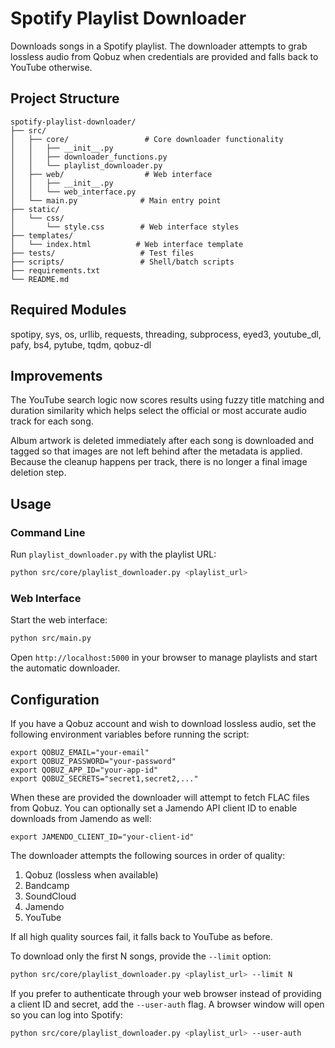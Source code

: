# Spotify Playlist Downloader

Downloads songs in a Spotify playlist. The downloader attempts to grab lossless audio from Qobuz when credentials are provided and falls back to YouTube otherwise.

## Project Structure

```
spotify-playlist-downloader/
├── src/
│   ├── core/                 # Core downloader functionality
│   │   ├── __init__.py
│   │   ├── downloader_functions.py
│   │   └── playlist_downloader.py
│   ├── web/                  # Web interface
│   │   ├── __init__.py
│   │   └── web_interface.py
│   └── main.py              # Main entry point
├── static/
│   └── css/
│       └── style.css        # Web interface styles
├── templates/
│   └── index.html          # Web interface template
├── tests/                   # Test files
├── scripts/                 # Shell/batch scripts
├── requirements.txt
└── README.md
```

## Required Modules
spotipy, sys, os, urllib, requests, threading, subprocess, eyed3, youtube_dl,
pafy, bs4, pytube, tqdm, qobuz-dl

## Improvements
The YouTube search logic now scores results using fuzzy title matching and
duration similarity which helps select the official or most accurate audio
track for each song.

Album artwork is deleted immediately after each song is downloaded and tagged
so that images are not left behind after the metadata is applied. Because the
cleanup happens per track, there is no longer a final image deletion step.

## Usage

### Command Line
Run `playlist_downloader.py` with the playlist URL:

```bash
python src/core/playlist_downloader.py <playlist_url>
```

### Web Interface
Start the web interface:

```bash
python src/main.py
```

Open `http://localhost:5000` in your browser to manage playlists and start the
automatic downloader.

## Configuration

If you have a Qobuz account and wish to download lossless audio, set the
following environment variables before running the script:

```
export QOBUZ_EMAIL="your-email"
export QOBUZ_PASSWORD="your-password"
export QOBUZ_APP_ID="your-app-id"
export QOBUZ_SECRETS="secret1,secret2,..."
```

When these are provided the downloader will attempt to fetch FLAC files from
Qobuz. You can optionally set a Jamendo API client ID to enable downloads from
Jamendo as well:

```
export JAMENDO_CLIENT_ID="your-client-id"
```

The downloader attempts the following sources in order of quality:
1. Qobuz (lossless when available)
2. Bandcamp
3. SoundCloud
4. Jamendo
5. YouTube

If all high quality sources fail, it falls back to YouTube as before.

To download only the first N songs, provide the `--limit` option:

```bash
python src/core/playlist_downloader.py <playlist_url> --limit N
```

If you prefer to authenticate through your web browser instead of providing a
client ID and secret, add the `--user-auth` flag. A browser window will open so
you can log into Spotify:

```bash
python src/core/playlist_downloader.py <playlist_url> --user-auth
```
